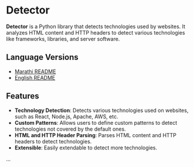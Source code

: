 
# Detector

**Detector** is a Python library that detects technologies used by websites. It analyzes HTML content and HTTP headers to detect various technologies like frameworks, libraries, and server software.

## Language Versions
- [Marathi README](README_MR.md)
- [English README](README_EN.md)


## Features
- **Technology Detection**: Detects various technologies used on websites, such as React, Node.js, Apache, AWS, etc.
- **Custom Patterns**: Allows users to define custom patterns to detect technologies not covered by the default ones.
- **HTML and HTTP Header Parsing**: Parses HTML content and HTTP headers to detect technologies.
- **Extensible**: Easily extendable to detect more technologies.

...
